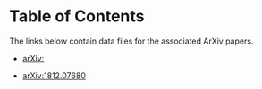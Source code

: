 # Table of Contents
The links below contain data files for the associated ArXiv papers.


* [arXiv:](https://hepthools.github.io/Data/20x20/)

* [arXiv:1812.07680](https://hepthools.github.io/Data/1812.04236/)
